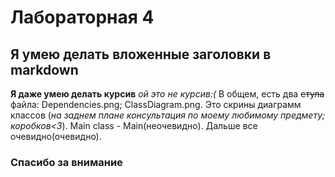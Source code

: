 # Лабораторная 4
## Я умею делать вложенные заголовки в markdown
**Я даже умею делать курсив** *ой это не курсив:(*
В общем, есть два ~~стула~~ файла: Dependencies.png; ClassDiagram.png. 
Это скрины диаграмм классов (*на заднем плане консультация по моему любимому предмету; коробков<3*). 
Main class - Main(неочевидно). 
Дальше все очевидно(очевидно). 
### Спасибо за внимание
